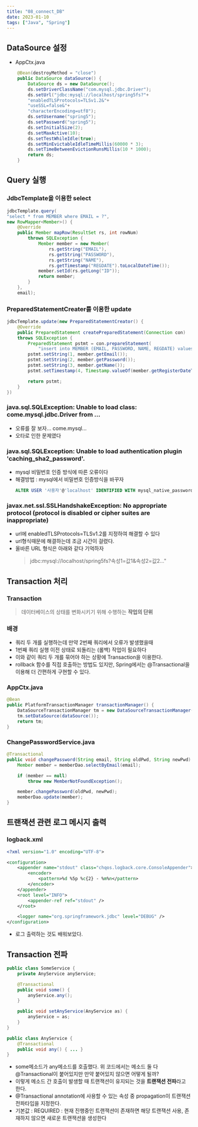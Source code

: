```yaml
---
title: "08_connect_DB"
date: 2023-01-10
tags: ["Java", "Spring"]
---
```


## DataSource 설정

- AppCtx.java

```java
    @Bean(destroyMethod = "close")
    public DataSource dataSource() {
        DataSource ds = new DataSource();
        ds.setDriverClassName("com.mysql.jdbc.Driver");
        ds.setUrl("jdbc:mysql://localhost/spring5fs?"+
        "enabledTLSProtocols=TLSv1.2&"+
        "useSSL=false&"+
        "characterEncoding=utf8");
        ds.setUsername("spring5");
        ds.setPassword("spring5");
        ds.setInitialSize(2);
        ds.setMaxActive(10);
        ds.setTestWhileIdle(true);
        ds.setMinEvictableIdleTimeMillis(60000 * 3);
        ds.setTimeBetweenEvictionRunsMillis(10 * 1000);
        return ds;
    }
```

## Query 실행

### JdbcTemplate을 이용한 select

```java
jdbcTemplate.query(
"select * from MEMBER where EMAIL = ?",
new RowMapper<Member>() {
    @Override
    public Member mapRow(ResultSet rs, int rowNum)
        throws SQLException {
            Member member = new Member(
                rs.getString("EMAIL"),
                rs.getString("PASSWORD"),
                rs.getString("NAME"),
                rs.getTimestamp("REGDATE").toLocalDateTime());
            member.setId(rs.getLong("ID"));
            return member;
        }
    },
    email);
```

### PreparedStatementCreater를 이용한 update

```java
jdbcTemplate.update(new PreparedStatementCreator() {
    @Override
    public PreparedStatement createPreparedStatement(Connection con)
    throws SQLException {
        PreparedStatement pstmt = con.prepareStatement(
            "insert into MEMBER (EMAIL, PASSWORD, NAME, REGDATE) values (?, ?, ?, ?)");
        pstmt.setString(1, member.getEmail());
        pstmt.setString(2, member.getPassword());
        pstmt.setString(3, member.getName());
        pstmt.setTimestamp(4, Timestamp.valueOf(member.getRegisterDateTime()));

        return pstmt;
    }
})
```

### java.sql.SQLException: Unable to load class: come.mysql.jdbc.Driver from ...

- 오류를 잘 보자... come.mysql...
- 오타로 인한 문제였다

### java.sql.SQLException: Unable to load authentication plugin 'caching_sha2_password'.

- mysql 비밀번호 인증 방식에 따른 오류이다
- 해결방법 : mysql에서 비밀번호 인증방식을 바꾸자
  ```sql
  ALTER USER '사용자'@'localhost' IDENTIFIED WITH mysql_native_password BY '비밀번호';
  ```

### javax.net.ssl.SSLHandshakeException: No appropriate protocol (protocol is disabled or cipher suites are inappropriate)

- url에 enabledTLSProtocols=TLSv1.2를 지정하여 해결할 수 있다
- url형식때문에 해결하는데 조금 시간이 걸렸다.
- 올바른 URL 형식은 아래와 같다 기억하자
  > jdbc:mysql://localhost/spring5fs?속성1=값1&속성2=값2..."

## Transaction 처리

### Transaction

> 데이터베이스의 상태를 변화시키기 위해 수행하는 **작업의 단위**

### 배경

- 쿼리 두 개를 실행하는데 만약 2번째 쿼리에서 오류가 발생했을때
- 1번째 쿼리 실행 이전 상태로 되돌리는 (롤백) 작업이 필요하다
- 이와 같이 쿼리 두 개를 묶어야 하는 상황에 Transaction을 이용한다.
- rollback 함수를 직접 호출하는 방법도 있지만, Spring에서는 @Transactional을 이용해 더 간편하게 구현할 수 있다.

### AppCtx.java

```java
@Bean
public PlatformTransactionManager transactionManager() {
    DataSourceTransactionManager tm = new DataSourceTransactionManager();
    tm.setDataSource(dataSource());
    return tm;
}
```

### ChangePasswordService.java

```java
@Transactional
public void changePassword(String email, String oldPwd, String newPwd) {
    Member member = memberDao.selectByEmail(email);

    if (member == null)
        throw new MemberNotFoundException();

    member.changePassword(oldPwd, newPwd);
    memberDao.update(member);
}
```

## 트랜잭션 관련 로그 메시지 출력

### logback.xml

```xml
<?xml version="1.0" encoding="UTF-8">

<configuration>
    <appender name="stdout" class="chqos.logback.core.ConsoleAppender">
        <encoder>
            <pattern>%d %5p %c{2} - %m%n</pattern>
        </encoder>
    </appender>
    <root level="INFO">
        <appender-ref ref="stdout" />
    </root>

    <logger name="org.springframework.jdbc" level="DEBUG" />
</configuration>
```

- 로그 출력하는 것도 배워보았다.

## Transaction 전파

```java
public class SomeService {
    private AnyService anyService;

    @Transactional
    public void some() {
        anyService.any();
    }

    public void setAnyService(AnyService as) {
        anyService = as;
    }
}

public class AnyService {
    @Transactional
    public void any() { ... }
}
```

- some메소드가 any메소드를 호출했다. 위 코드에서는 메소드 둘 다 @Transactional이 붙어있지만 만약 붙어있지 않으면 어떻게 될까?
- 이렇게 메소드 간 호출이 발생할 때 트랜잭션이 유지되는 것을 **트랜잭션 전파**라고 한다.
- @Transactional annotation에 사용할 수 있는 속성 중 propagation이 트랜잭션 전파타입을 지정한다.
- 기본값 : REQUIRED : 현재 진행중인 트랜잭션이 존재하면 해당 트랜잭션 사용, 존재하지 않으면 새로운 트랜잭션을 생성한다
